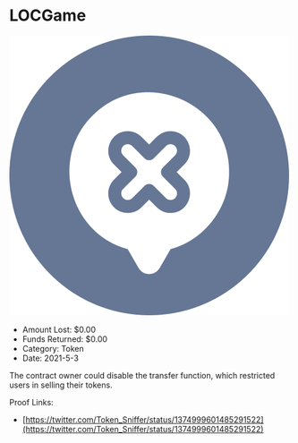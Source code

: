 # LOCGame
![LOCGame](/rektimages/LOCGame.png)
- Amount Lost: $0.00
- Funds Returned: $0.00
- Category: Token
- Date: 2021-5-3

The contract owner could disable the transfer function, which restricted users in selling their tokens.  
  



Proof Links:
- [https://twitter.com/Token_Sniffer/status/1374999601485291522](https://twitter.com/Token_Sniffer/status/1374999601485291522)


